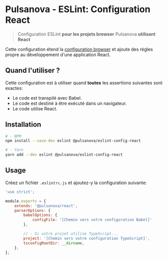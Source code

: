 # Pulsanova - ESLint: Configuration React

> Configuration ESLint __pour les projets browser__ Pulsanova __utilisant React__

Cette configuration étend la [configuration browser](../browser) et ajoute des règles propre
au développement d'une application React.

## Quand l'utiliser ?

Cette configuration est à utiliser quand __toutes__ les assertions suivantes sont exactes:
- Le code est transpilé avec Babel.
- Le code est destiné à être exécuté dans un navigateur.
- Le code utilise React.

## Installation

```bash
# - NPM
npm install --save-dev eslint @pulsanova/eslint-config-react

# - Yarn
yarn add --dev eslint @pulsanova/eslint-config-react
```

## Usage

Créez un fichier `.eslintrc.js` et ajoutez-y la configuration suivante:

```js
'use strict';

module.exports = {
    extends: '@pulsanova/react',
    parserOptions: { 
        babelOptions: {
            configFile: '[Chemin vers votre configuration Babel]' 
        },

        // - Si votre projet utilise TypeScript...
        project: '[Chemin vers votre configuration TypeScript]',
        tsconfigRootDir: __dirname,
    },
};
```
